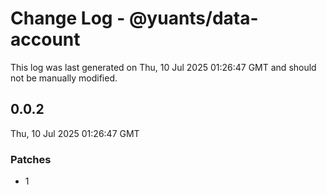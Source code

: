 # Change Log - @yuants/data-account

This log was last generated on Thu, 10 Jul 2025 01:26:47 GMT and should not be manually modified.

## 0.0.2
Thu, 10 Jul 2025 01:26:47 GMT

### Patches

- 1

